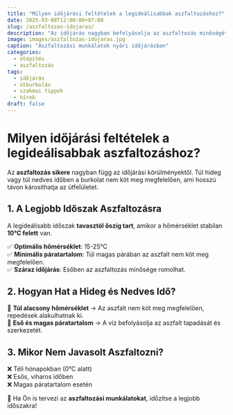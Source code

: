 ```yaml
---
title: "Milyen időjárási feltételek a legideálisabbak aszfaltozáshoz?"
date: 2025-03-08T12:00:00+07:00
slug: /aszfaltozas-idojaras/
description: "Az időjárás nagyban befolyásolja az aszfaltozás minőségét. Megmutatjuk, mikor érdemes burkolást végezni."
image: images/aszfaltozas-idojaras.jpg
caption: "Aszfaltozási munkálatok nyári időjárásban"
categories:
  - útépítés
  - aszfaltozás
tags:
  - időjárás
  - útburkolás
  - szakmai tippek
  - hírek
draft: false
---
```


# **Milyen időjárási feltételek a legideálisabbak aszfaltozáshoz?**  

Az **aszfaltozás sikere** nagyban függ az időjárási körülményektől. Túl hideg vagy túl nedves időben a burkolat nem köt meg megfelelően, ami hosszú távon károsíthatja az útfelületet.  

## **1. A Legjobb Időszak Aszfaltozásra**  
A legideálisabb időszak **tavasztól őszig tart**, amikor a hőmérséklet stabilan **10°C felett** van.  

✅ **Optimális hőmérséklet**: 15-25°C  
✅ **Minimális páratartalom**: Túl magas párában az aszfalt nem köt meg megfelelően.  
✅ **Száraz időjárás**: Esőben az aszfaltozás minősége romolhat.  

## **2. Hogyan Hat a Hideg és Nedves Idő?**  
🔴 **Túl alacsony hőmérséklet** → Az aszfalt nem köt meg megfelelően, repedések alakulhatnak ki.  
🔴 **Eső és magas páratartalom** → A víz befolyásolja az aszfalt tapadását és szerkezetét.  

## **3. Mikor Nem Javasolt Aszfaltozni?**  
❌ Téli hónapokban (0°C alatt)  
❌ Esős, viharos időben  
❌ Magas páratartalom esetén  

🚧 Ha Ön is tervezi az **aszfaltozási munkálatokat**, időzítse a legjobb időszakra!  